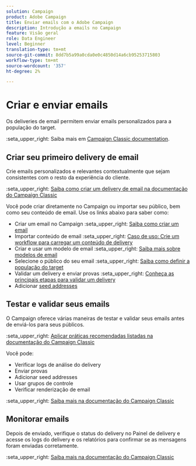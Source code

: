 ```yaml
---
solution: Campaign
product: Adobe Campaign
title: Enviar emails com o Adobe Campaign
description: Introdução a emails no Campaign
feature: Visão geral
role: Data Engineer
level: Beginner
translation-type: tm+mt
source-git-commit: 8dd7b5a99a0cda0e0c4850d14a6cb95253715803
workflow-type: tm+mt
source-wordcount: '357'
ht-degree: 2%

---
```


# Criar e enviar emails

Os deliveries de email permitem enviar emails personalizados para a população do target.

:seta_upper_right: Saiba mais em [Campaign Classic documentation](https://experienceleague.adobe.com/docs/campaign-classic/using/sending-messages/sending-emails/about-email-channel.html).

## Criar seu primeiro delivery de email

Crie emails personalizados e relevantes contextualmente que sejam consistentes com o resto da experiência do cliente.

:seta_upper_right: [Saiba como criar um delivery de email na documentação do Campaign Classic](https://experienceleague.adobe.com/docs/campaign-classic/using/designing-content/editing-html-content/use-case--creating-an-email-delivery.html)

Você pode criar diretamente no Campaign ou importar seu público, bem como seu conteúdo de email. Use os links abaixo para saber como:

* Criar um email no Campaign
:seta_upper_right: [Saiba como criar um email](https://experienceleague.adobe.com/docs/campaign-classic/using/sending-messages/sending-emails/defining-the-email-content.html)
* Importar conteúdo de email
:seta_upper_right: [Caso de uso: Crie um workflow para carregar um conteúdo de delivery](https://experienceleague.adobe.com/docs/campaign-classic/using/automating-with-workflows/use-cases/deliveries/loading-delivery-content.html)
* Criar e usar um modelo de email
:seta_upper_right: [Saiba mais sobre modelos de email](https://experienceleague.adobe.com/docs/campaign-classic/using/sending-messages/using-delivery-templates/about-templates.html)
* Selecione o público do seu email
:seta_upper_right: [Saiba como definir a população do target](https://experienceleague.adobe.com/docs/campaign-classic/using/sending-messages/key-steps-when-creating-a-delivery/steps-defining-the-target-population.html)
* Validar um delivery e enviar provas
:seta_upper_right: [Conheça as principais etapas para validar um delivery](https://experienceleague.adobe.com/docs/campaign-classic/using/sending-messages/key-steps-when-creating-a-delivery/steps-validating-the-delivery.html)
* Adicionar [seed addresses](https://experienceleague.adobe.com/docs/campaign-classic/using/sending-messages/using-seed-addresses/about-seed-addresses.html)

## Testar e validar seus emails

O Campaign oferece várias maneiras de testar e validar seus emails antes de enviá-los para seus públicos.

:seta_upper_right: [Aplicar práticas recomendadas listadas na documentação do Campaign Classic](https://experienceleague.adobe.com/docs/campaign-classic/using/sending-messages/key-steps-when-creating-a-delivery/delivery-bestpractices/check-before-sending.html)

Você pode:

* Verificar logs de análise do delivery
* Enviar provas
* Adicionar seed addresses
* Usar grupos de controle
* Verificar renderização de email

:seta_upper_right: [Saiba mais na documentação do Campaign Classic](https://experienceleague.adobe.com/docs/campaign-classic/using/sending-messages/key-steps-when-creating-a-delivery/steps-validating-the-delivery.html)

## Monitorar emails

Depois de enviado, verifique o status do delivery no Painel de delivery e acesse os logs do delivery e os relatórios para confirmar se as mensagens foram enviadas corretamente.

:seta_upper_right: [Saiba mais na documentação do Campaign Classic](https://experienceleague.adobe.com/docs/campaign-classic/using/sending-messages/key-steps-when-creating-a-delivery/delivery-bestpractices/track-and-monitor.html)

